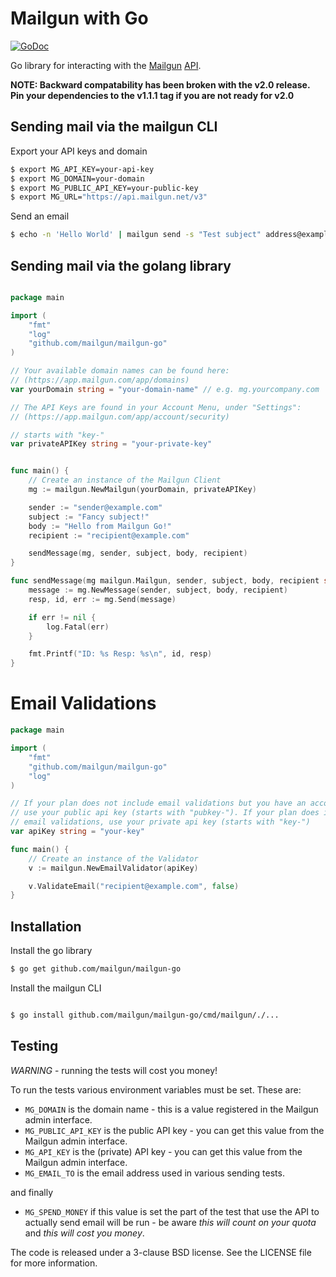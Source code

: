 # Mailgun with Go

[![GoDoc](https://godoc.org/gopkg.in/mailgun/mailgun-go.v1?status.svg)](https://godoc.org/gopkg.in/mailgun/mailgun-go.v1)

Go library for interacting with the [Mailgun](https://mailgun.com/) [API](https://documentation.mailgun.com/api_reference.html).

**NOTE: Backward compatability has been broken with the v2.0 release. Pin your dependencies to the v1.1.1 tag if you are not ready for v2.0**

## Sending mail via the mailgun CLI

Export your API keys and domain

```bash
$ export MG_API_KEY=your-api-key
$ export MG_DOMAIN=your-domain
$ export MG_PUBLIC_API_KEY=your-public-key
$ export MG_URL="https://api.mailgun.net/v3"
```

Send an email

```bash
$ echo -n 'Hello World' | mailgun send -s "Test subject" address@example.com
```

## Sending mail via the golang library

```go

package main

import (
    "fmt"
    "log"
    "github.com/mailgun/mailgun-go"
)

// Your available domain names can be found here:
// (https://app.mailgun.com/app/domains)
var yourDomain string = "your-domain-name" // e.g. mg.yourcompany.com

// The API Keys are found in your Account Menu, under "Settings":
// (https://app.mailgun.com/app/account/security)

// starts with "key-"
var privateAPIKey string = "your-private-key"


func main() {
    // Create an instance of the Mailgun Client
    mg := mailgun.NewMailgun(yourDomain, privateAPIKey)

    sender := "sender@example.com"
    subject := "Fancy subject!"
    body := "Hello from Mailgun Go!"
    recipient := "recipient@example.com"

    sendMessage(mg, sender, subject, body, recipient)
}

func sendMessage(mg mailgun.Mailgun, sender, subject, body, recipient string) {
    message := mg.NewMessage(sender, subject, body, recipient)
    resp, id, err := mg.Send(message)

    if err != nil {
        log.Fatal(err)
    }

    fmt.Printf("ID: %s Resp: %s\n", id, resp)
}
```

# Email Validations
```go
package main

import (
    "fmt"
    "github.com/mailgun/mailgun-go"
    "log"
)

// If your plan does not include email validations but you have an account,
// use your public api key (starts with "pubkey-"). If your plan does include
// email validations, use your private api key (starts with "key-")
var apiKey string = "your-key"

func main() {
    // Create an instance of the Validator
    v := mailgun.NewEmailValidator(apiKey)

    v.ValidateEmail("recipient@example.com", false)
}
```

## Installation

Install the go library

```bash
$ go get github.com/mailgun/mailgun-go
```

Install the mailgun CLI

```bash

$ go install github.com/mailgun/mailgun-go/cmd/mailgun/./...

```

## Testing

*WARNING* - running the tests will cost you money!

To run the tests various environment variables must be set. These are:

* `MG_DOMAIN` is the domain name - this is a value registered in the Mailgun admin interface.
* `MG_PUBLIC_API_KEY` is the public API key - you can get this value from the Mailgun admin interface.
* `MG_API_KEY` is the (private) API key - you can get this value from the Mailgun admin interface.
* `MG_EMAIL_TO` is the email address used in various sending tests.

and finally

* `MG_SPEND_MONEY` if this value is set the part of the test that use the API to actually send email will be run - be aware *this will count on your quota* and *this _will_ cost you money*.

The code is released under a 3-clause BSD license. See the LICENSE file for more information.
